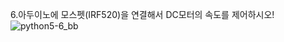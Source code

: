 6.아두이노에 모스펫(IRF520)을 연결해서 DC모터의 속도를 제어하시오!
![python5-6_bb](https://github.com/user-attachments/assets/f62aa38e-3675-4ab4-8f34-82d13baceeb4)

